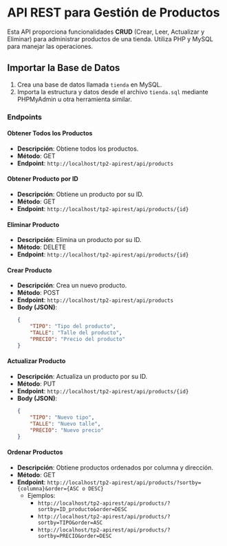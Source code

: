 # API REST para Gestión de Productos

Esta API proporciona funcionalidades **CRUD** (Crear, Leer, Actualizar y Eliminar) para administrar productos de una tienda. Utiliza PHP y MySQL para manejar las operaciones.

## Importar la Base de Datos
1. Crea una base de datos llamada `tienda` en MySQL.
2. Importa la estructura y datos desde el archivo `tienda.sql` mediante PHPMyAdmin u otra herramienta similar.

### Endpoints

#### Obtener Todos los Productos
- **Descripción**: Obtiene todos los productos.
- **Método**: GET
- **Endpoint**: `http://localhost/tp2-apirest/api/products`

#### Obtener Producto por ID
- **Descripción**: Obtiene un producto por su ID.
- **Método**: GET
- **Endpoint**: `http://localhost/tp2-apirest/api/products/{id}`

#### Eliminar Producto
- **Descripción**: Elimina un producto por su ID.
- **Método**: DELETE
- **Endpoint**: `http://localhost/tp2-apirest/api/products/{id}`

#### Crear Producto
- **Descripción**: Crea un nuevo producto.
- **Método**: POST
- **Endpoint**: `http://localhost/tp2-apirest/api/products`
- **Body (JSON)**: 
    ```json
    {
        "TIPO": "Tipo del producto",
        "TALLE": "Talle del producto",
        "PRECIO": "Precio del producto"
    }
    ```

#### Actualizar Producto
- **Descripción**: Actualiza un producto por su ID.
- **Método**: PUT
- **Endpoint**: `http://localhost/tp2-apirest/api/products/{id}`
- **Body (JSON)**: 
    ```json
    {
        "TIPO": "Nuevo tipo",
        "TALLE": "Nuevo talle",
        "PRECIO": "Nuevo precio"
    }
    ```

#### Ordenar Productos
- **Descripción**: Obtiene productos ordenados por columna y dirección.
- **Método**: GET
- **Endpoint**: `http://localhost/tp2-apirest/api/products/?sortby={columna}&order={ASC o DESC}`
    - Ejemplos:
        - `http://localhost/tp2-apirest/api/products/?sortby=ID_producto&order=DESC`
        - `http://localhost/tp2-apirest/api/products/?sortby=TIPO&order=ASC`
        - `http://localhost/tp2-apirest/api/products/?sortby=PRECIO&order=DESC`
